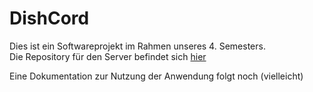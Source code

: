 # DishCord 

Dies ist ein Softwareprojekt im Rahmen unseres 4. Semesters. \
Die Repository für den Server befindet sich [hier](https://github.com/Rheo332/DishCord-Server)

Eine Dokumentation zur Nutzung der Anwendung folgt noch (vielleicht)